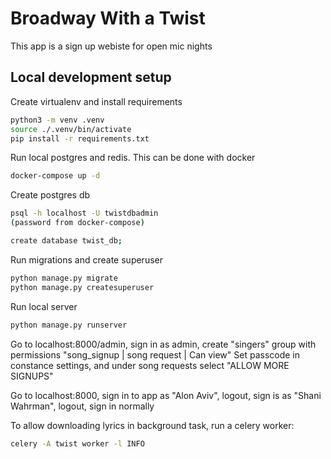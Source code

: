 # Broadway With a Twist

This app is a sign up webiste for open mic nights

## Local development setup

Create virtualenv and install requirements

```sh
python3 -m venv .venv
source ./.venv/bin/activate
pip install -r requirements.txt
```

Run local postgres and redis. This can be done with docker

```sh
docker-compose up -d
```

Create postgres db

```sh
psql -h localhost -U twistdbadmin
(password from docker-compose)

create database twist_db;
```

Run migrations and create superuser

```sh
python manage.py migrate
python manage.py createsuperuser
```

Run local server

```sh
python manage.py runserver
```

Go to localhost:8000/admin, sign in as admin, create "singers" group with permissions "song_signup | song request | Can view"
Set passcode in constance settings, and under song requests select "ALLOW MORE SIGNUPS"

Go to localhost:8000, sign in to app as "Alon Aviv", logout, sign is as "Shani Wahrman", logout, sign in normally

To allow downloading lyrics in background task, run a celery worker:

```sh
celery -A twist worker -l INFO
```
